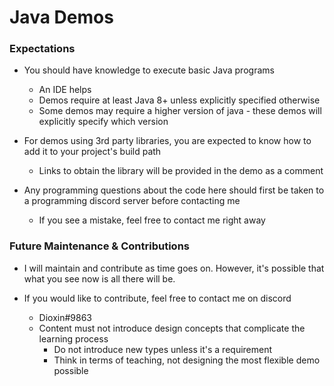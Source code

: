 # Java Demos
### Expectations
 - You should have knowledge to execute basic Java programs
   - An IDE helps
   - Demos require at least Java 8+ unless explicitly specified otherwise
   - Some demos may require a higher version of java - these demos will explicitly specify which version
   
 - For demos using 3rd party libraries, you are expected to know how to add it to your project's build path
   - Links to obtain the library will be provided in the demo as a comment
   
 - Any programming questions about the code here should first be taken to a programming discord server before contacting me
   - If you see a mistake, feel free to contact me right away
   
### Future Maintenance & Contributions
 - I will maintain and contribute as time goes on. However, it's possible that what you see now is all there will be.
 
 - If you would like to contribute, feel free to contact me on discord
 
   - Dioxin#9863
   - Content must not introduce design concepts that complicate the learning process
     - Do not introduce new types unless it's a requirement
     - Think in terms of teaching, not designing the most flexible demo possible
     
